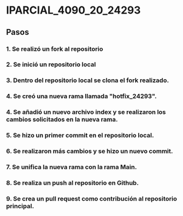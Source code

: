 # IPARCIAL_4090_20_24293
## Pasos
### 1. Se realizó un fork al repositorio
### 2. Se inició un repositorio local
### 3. Dentro del repositorio local se clona el fork realizado.
### 4. Se creó una nueva rama llamada "hotfix_24293".
### 4. Se añadió un nuevo archivo index y se realizaron los cambios solicitados en la nueva rama.
### 5. Se hizo un primer commit en el repositorio local.
### 6. Se realizaron más cambios y se hizo un nuevo commit.
### 7. Se unifica la nueva rama con la rama Main.
### 8. Se realiza un push al repositorio en Github.
### 9. Se crea un pull request como contribución al repositorio principal.
